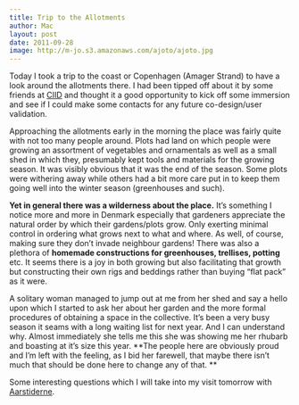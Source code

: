 ```yaml
---
title: Trip to the Allotments
author: Mac
layout: post
date: 2011-09-28
image: http://m-jo.s3.amazonaws.com/ajoto/ajoto.jpg
---
```


Today I took a trip to the coast or Copenhagen (Amager Strand) to have a look around the allotments there. I had been tipped off about it by some friends at [CIID][1] and thought it a good opportunity to kick off some immersion and see if I could make some contacts for any future co-design/user validation.

Approaching the allotments early in the morning the place was fairly quite with not too many people around. Plots had land on which people were growing an assortment of vegetables and ornamentals as well as a small shed in which they, presumably kept tools and materials for the growing season. It was visibly obvious that it was the end of the season. Some plots were withering away while others had a bit more care put in to keep them going well into the winter season (greenhouses and such).

**Yet in general there was a wilderness about the place.** It&#8217;s something I notice more and more in Denmark especially that gardeners appreciate the natural order by which their gardens/plots grow. Only exerting minimal control in ordering what grows next to what and where. As well, of course, making sure they don&#8217;t invade neighbour gardens! There was also a plethora of **homemade constructions for greenhouses, trellises, potting** etc. It seems there is a joy in both growing but also facilitating that growth but constructing their own rigs and beddings rather than buying &#8220;flat pack&#8221; as it were. 

A solitary woman managed to jump out at me from her shed and say a hello upon which I started to ask her about her garden and the more formal procedures of obtaining a space in the collective. It&#8217;s been a very busy season it seams with a long waiting list for next year. And I can understand why. Almost immediately she tells me this she was showing me her rhubarb and boasting at it&#8217;s size this year. **The people here are obviously proud and I&#8217;m left with the feeling, as I bid her farewell, that maybe there isn&#8217;t much that should be done here to change any of that. **

Some interesting questions which I will take into my visit tomorrow with [Aarstiderne][2].

 [1]: http://www.ciid.dk/
 [2]: http://www.aarstiderne.com/